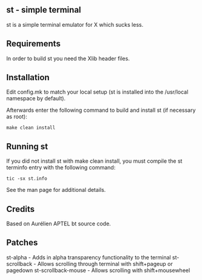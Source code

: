 st - simple terminal
--------------------
st is a simple terminal emulator for X which sucks less.


Requirements
------------
In order to build st you need the Xlib header files.


Installation
------------
Edit config.mk to match your local setup (st is installed into
the /usr/local namespace by default).

Afterwards enter the following command to build and install st (if
necessary as root):

    make clean install


Running st
----------
If you did not install st with make clean install, you must compile
the st terminfo entry with the following command:

    tic -sx st.info

See the man page for additional details.


Credits
-------
Based on Aurélien APTEL <aurelien dot aptel at gmail dot com> bt source code.


Patches
-------
st-alpha - Adds in alpha transparency functionality to the terminal
st-scrollback - Allows scrolling through terminal with shift+pageup or pagedown
st-scrollback-mouse - Allows scrolling with shift+mousewheel
